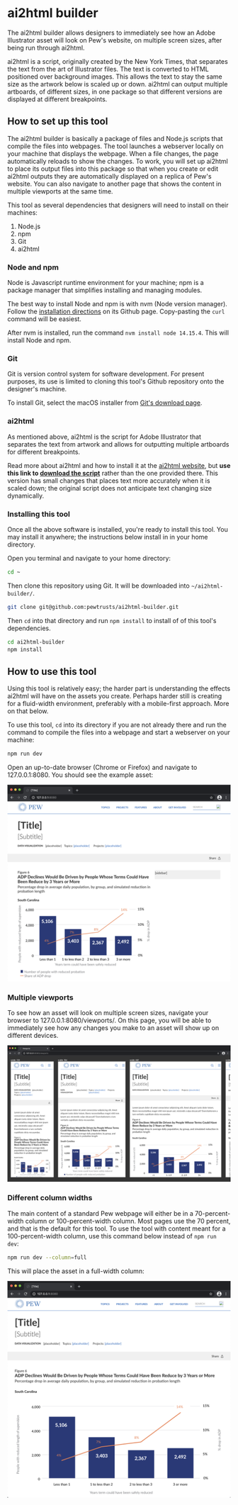 # ai2html builder
The ai2html builder allows designers to immediately see how an Adobe Illustrator asset will look on Pew's website, on multiple screen sizes, after being run through ai2html.

ai2html is a script, originally created by the New York Times,  that separates the text from the art of Illustrator files. The text is converted to HTML positioned over background images. This allows the text to stay the same size as the artwork below is scaled up or down. ai2html can output multiple artboards, of different sizes, in one package so that different versions are displayed at different breakpoints.

## How to set up this tool
The ai2html builder is basically a package of files and Node.js scripts that compile the files into webpages. The tool launches a webserver locally on your machine that displays the webpage. When a file changes, the page automatically reloads to show the changes. To work, you will set up ai2html to place its output files into this package so that when you create or edit ai2html outputs they are automatically displayed on a replica of Pew's website. You can also navigate to another page that shows the content in multiple viewports at the same time.

This tool as several dependencies that designers will need to install on their machines:
1. Node.js
2. npm
3. Git
4. ai2html

### Node and npm
Node is Javascript runtime environment for your machine; npm is a package manager that simplifies installing and managing modules.

The best way to install Node and npm is with nvm (Node version manager). Follow the [installation directions](https://github.com/nvm-sh/nvm#install--update-script) on its Github page. Copy-pasting the `curl` command will be easiest.

After nvm is installed, run the command `nvm install node 14.15.4`. This will install Node and npm.

### Git
Git is version control system for software development. For present purposes, its use is limited to cloning this tool's Github repository onto the designer's machine.

To install Git, select the macOS installer from [Git's download page](https://git-scm.com/downloads).

### ai2html
As mentioned above, ai2html is the script for Adobe Illustrator that separates the text from artwork and allows for outputting multiple artboards for different breakpoints.

Read more about ai2html and how to install it at the [ai2html website](http://ai2html.org/), but **use this link to [download the script](https://raw.githubusercontent.com/jostermanAtPEW/ai2html/master/ai2html.js)** rather than the one provided there. This version has small changes that places text more accurately when it is scaled down; the original script does not anticipate text changing size dynamically.

### Installing this tool
Once all the above software is installed, you're ready to install this tool. You may install it anywhere; the instructions below install in in your home directory.

Open you terminal and navigate to your home directory:

```bash
cd ~
```

Then clone this repository using Git. It will be downloaded into `~/ai2html-builder/`.

```bash
git clone git@github.com:pewtrusts/ai2html-builder.git
```

Then `cd` into that directory and run `npm install` to install of of this tool's dependencies.

```bash
cd ai2html-builder
npm install
```
## How to use this tool 
Using this tool is relatively easy; the harder part is understanding the effects ai2html will have on the assets you create. Perhaps harder still is creating for a fluid-width environment, preferably with a mobile-first approach. More on that below.

To use this tool, `cd` into its directory if you are not already there and run the command to compile the files into a webpage and start a webserver on your machine:

```bash
npm run dev
```

Open an up-to-date browser (Chrome or Firefox) and navigate to 127.0.0.1:8080. You should see the example asset:

![example ai2html asset in webpage](example.png)

### Multiple viewports
To see how an asset will look on multiple screen sizes, navigate your browser to 127.0.0.1:8080/viewports/. On this page, you will be able to immediately see how any changes you make to an asset will show up on different devices.

![example ai2html asset in multiple viewports](example-viewports.png)

### Different column widths
The main content of a standard Pew webpage will either be in a 70-percent-width column or 100-percent-width column. Most pages use the 70 percent, and that is the default for this tool. To use the tool with content meant for a 100-percent-width column, use this command below instead of `npm run dev`:

```bash
npm run dev --column=full
```

This will place the asset in a full-width column:

![example ai2html asset in full-width column](example-full.png)

